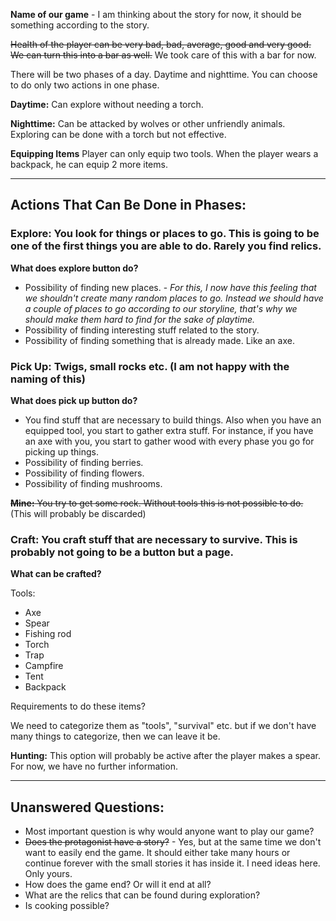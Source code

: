 **Name of our game** - I am thinking about the story for now, it should be something according to the story. 

~~Health of the player can be very bad, bad, average, good and very good. We can turn this into a bar as well.~~
We took care of this with a bar for now.

There will be two phases of a day. Daytime and nighttime. You can choose to do only two actions in one phase.

**Daytime:** Can explore without needing a torch.

**Nighttime:** Can be attacked by wolves or other unfriendly animals. Exploring can be done with a torch but not effective.

**Equipping Items**
Player can only equip two tools. When the player wears a backpack, he can equip 2 more items.

---

## Actions That Can Be Done in Phases:

### Explore: You look for things or places to go. This is going to be one of the first things you are able to do. Rarely you find relics.

**What does explore button do?**

* Possibility of finding new places. - _For this, I now have this feeling that we shouldn't create many random places to go. Instead we should have a couple of places to go according to our storyline, that's why we should make them hard to find for the sake of playtime._
* Possibility of finding interesting stuff related to the story.
* Possibility of finding something that is already made. Like an axe.

### Pick Up: Twigs, small rocks etc. (I am not happy with the naming of this)

**What does pick up button do?**

* You find stuff that are necessary to build things. Also when you have an equipped tool, you start to gather extra stuff. For instance, if you have an axe with you, you start to gather wood with every phase you go for picking up things. 
* Possibility of finding berries.
* Possibility of finding flowers.
* Possibility of finding mushrooms.

~~**Mine:** You try to get some rock. Without tools this is not possible to do.~~ (This will probably be discarded)

### Craft: You craft stuff that are necessary to survive. This is probably not going to be a button but a page.

**What can be crafted?**

Tools:
* Axe 
* Spear
* Fishing rod
* Torch
* Trap
* Campfire
* Tent
* Backpack

Requirements to do these items?

We need to categorize them as "tools", "survival" etc. but if we don't have many things to categorize, then we can leave it be.

**Hunting:** This option will probably be active after the player makes a spear. For now, we have no further information.

---

## Unanswered Questions:

*  Most important question is why would anyone want to play our game?
*  ~~Does the protagonist have a story?~~ - Yes, but at the same time we don't want to easily end the game. It should either take many hours or continue forever with the small stories it has inside it. I need ideas here. Only yours.
*  How does the game end? Or will it end at all?
*  What are the relics that can be found during exploration?
*  Is cooking possible?
